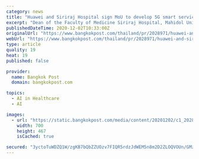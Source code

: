 ```yaml
---
category: news
title: "Huawei and Siriraj Hospital sign MoU to develop 5G smart services powered by cloud and artificial intelligence"
excerpt: "Dean of the Faculty of Medicine Siriraj Hospital, Mahidol University, and Mr. Abel Deng (centre right), CEO of Huawei Technologies (Thailand), sign a 5G Powered Smart Hospital Enabled with Cloud and AI MOU,"
publishedDateTime: 2020-12-02T10:33:00Z
originalUrl: "https://www.bangkokpost.com/thailand/pr/2028971/huawei-and-siriraj-hospital-sign-mou-to-develop-5g-smart-services-powered-by-cloud-and-artificial-intelligence"
webUrl: "https://www.bangkokpost.com/thailand/pr/2028971/huawei-and-siriraj-hospital-sign-mou-to-develop-5g-smart-services-powered-by-cloud-and-artificial-intelligence"
type: article
quality: 19
heat: 19
published: false

provider:
  name: Bangkok Post
  domain: bangkokpost.com

topics:
  - AI in Healthcare
  - AI

images:
  - url: "https://static.bangkokpost.com/media/content/20201202/c1_2028971_700.jpg"
    width: 700
    height: 467
    isCached: true

secured: "3yctoTuWDZQ1W/zgKB7bQbZZUOzv7FIQR5rdzJdWEM5n8m2D2ZLOQVOUn/GMz8gDHDK8NoPj5wH1hNJL26YueFkO1XUkxaP4TYbulijxJ+4HYFjvk9cWH2wyBZ+7SxmTbb5zNVcOhX+uyZz4zg9jgWwRaup/1oU7F47a73bZuDA0d5qjnMyyTzZX5POeMTXdGlOEh7mYEkZqU/CNnozBZaJ1P2EJCuMmq8oJM/0DPu7hLakKluc9oSR87PvO8HaMlrb9Uq9pO7FmOVP+lEppphC4xNM8p7w3opnyH8gQifd345zbNT4p3BT3r7Cr0yim61xOEY4SOS7cyiI8Vionm5phvmz8/b3LH2cr+l1Rclg=;aa3pCiL+B2Nqalt2D1Ek+Q=="
---
```


